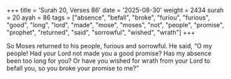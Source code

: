 +++
title = 'Surah 20, Verses 86'
date = '2025-08-30'
weight = 2434
surah = 20
ayah = 86
tags = ["absence", "befall", "broke", "furiou", "furious", "good", "long", "lord", "made", "mose", "moses", "not", "people", "promise", "prophet", "returned", "said", "sorrowful", "wished", "wrath"]
+++

So Moses returned to his people, furious and sorrowful. He said, “O my people! Had your Lord not made you a good promise? Has my absence been too long for you? Or have you wished for wrath from your Lord to befall you, so you broke your promise to me?” 